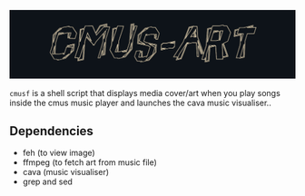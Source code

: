![](img/logo.png "cmus-art")

`cmusf` is a shell script that displays media cover/art when you play songs inside the cmus music player and launches the cava music visualiser..

## Dependencies

- feh (to view image)
- ffmpeg (to fetch art from music file)
- cava (music visualiser)
- grep and sed
